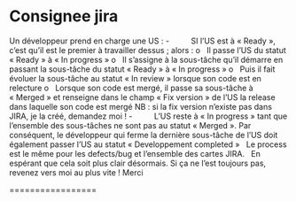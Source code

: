# Consignee jira

Un développeur prend en charge une US :
-          SI l’US est à « Ready », c’est qu’il est le premier à travailler dessus ; alors :
o   Il passe l’US du statut « Ready » à « In progress »
o   Il s’assigne à la sous-tâche qu’il démarre en passant la sous-tâche du statut « Ready » à « In progress »
o   Puis il fait évoluer la sous-tâche au statut « In review » lorsque son code est en relecture
o   Lorsque son code est mergé, il passe sa sous-tâche à « Merged » et renseigne dans le champ « Fix version » de l’US la release dans laquelle son code est mergé
NB : si la fix version n’existe pas dans JIRA, je la créé, demandez moi !
-          L’US reste à « In progress » tant que l’ensemble des sous-tâches ne sont pas au statut « Merged ». Par conséquent, le développeur qui ferme la dernière sous-tâche de l’US doit également passer l’US au statut « Developpement completed »
 
Le process est le même pour les defects/bug et l’ensemble des cartes JIRA.
 
En espérant que cela soit plus clair désormais. Si ça ne l’est toujours pas, revenez vers moi au plus vite !
Merci

=================



